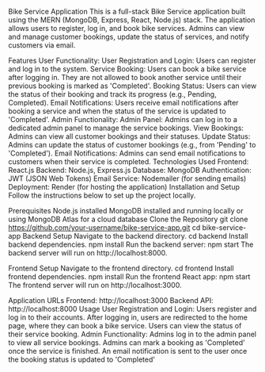 Bike Service Application
This is a full-stack Bike Service application built using the MERN (MongoDB, Express, React, Node.js) stack. The application allows users to register, log in, and book bike services. Admins can view and manage customer bookings, update the status of services, and notify customers via email.

Features
User Functionality:
   User Registration and Login: Users can register and log in to the system.
   Service Booking: Users can book a bike service after logging in. They are not allowed to book another service until their previous booking is marked as 'Completed'.
   Booking Status: Users can view the status of their booking and track its progress (e.g., Pending, Completed).
   Email Notifications: Users receive email notifications after booking a service and when the status of the service is updated to 'Completed'.
Admin Functionality:
   Admin Panel: Admins can log in to a dedicated admin panel to manage the service bookings.
   View Bookings: Admins can view all customer bookings and their statuses.
   Update Status: Admins can update the status of customer bookings (e.g., from 'Pending' to 'Completed').
   Email Notifications: Admins can send email notifications to customers when their service is completed.
Technologies Used
   Frontend: React.js
   Backend: Node.js, Express.js
   Database: MongoDB
   Authentication: JWT (JSON Web Tokens)
   Email Service: Nodemailer (for sending emails)
   Deployment: Render (for hosting the application)
Installation and Setup
   Follow the instructions below to set up the project locally.

Prerequisites
Node.js installed
MongoDB installed and running locally or using MongoDB Atlas for a cloud database
Clone the Repository
    git clone https://github.com/your-username/bike-service-app.git
   cd bike-service-app
Backend Setup
Navigate to the backend directory.
cd backend
Install backend dependencies.
npm install
Run the backend server:
    npm start
    The backend server will run on http://localhost:8000.

Frontend Setup
Navigate to the frontend directory.
cd frontend
Install frontend dependencies.
npm install
Run the frontend React app:
npm start
The frontend server will run on http://localhost:3000.

Application URLs
Frontend: http://localhost:3000
Backend API: http://localhost:8000
Usage
User Registration and Login:
   Users register and log in to their accounts.
   After logging in, users are redirected to the home page, where they can book a bike service.
   Users can view the status of their service booking.
Admin Functionality:
   Admins log in to the admin panel to view all service bookings.
   Admins can mark a booking as 'Completed' once the service is finished.
   An email notification is sent to the user once the booking status is updated to 'Completed'
